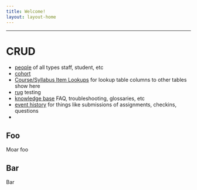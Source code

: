 ```yaml
---
title: Welcome!
layout: layout-home
---
```

<hr>

# CRUD

- [people](/person) of all types staff, student, etc
- [cohort](/cohort) 
- [Course/Syllabus Item Lookups](/syllabuslu) for lookup table columns to other tables show here
- [rug](/rug) testing
- [knowledge base](/knowledge) FAQ, troubleshooting, glossaries, etc
- [event history](/event) for things like submissions of assignments, checkins, questions
- 

## Foo

Moar foo

## Bar

Bar